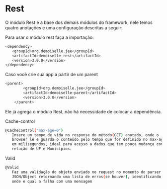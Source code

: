 # Rest

O módulo Rest é a base dos demais módulos do framework, nele temos quatro anotações e uma configuração descritas a seguir:

Para usar o módulo rest faça a importação:

```bash
<dependency>
   <groupId>org.demoiselle.jee</groupId>
   <artifactId>demoiselle-rest</artifactId>
   <version>3.0.0</version>
</dependency>
```

Caso você crie sua app a partir de um parent

```bash
<parent>
        <groupId>org.demoiselle.jee</groupId>
        <artifactId>demoiselle-parent</artifactId>
        <version>3.0.0</version>
    </parent>
```

Ele já agrega o módulo Rest, não há necessidade de colocar a dependência.

Cache-control

```bash
@CacheControl("max-age=0") 
   Insere um tempo de vida no response do método(GET) anotado, onde o
   browser lê e guarda o conteúdo pelo tempo que for definido no max-age
   em milisegundos, ideal para acesso a dados que tem pouca mudança como
   relação de UF e Municípios.
```

Valid

```bash
@Valid
   Faz uma validação do objeto enviado no request no momento do parser
   JSON/Object retornando uma lista de erros(se houver), identificando
   onde e qual a falha com uma mensagem
```







